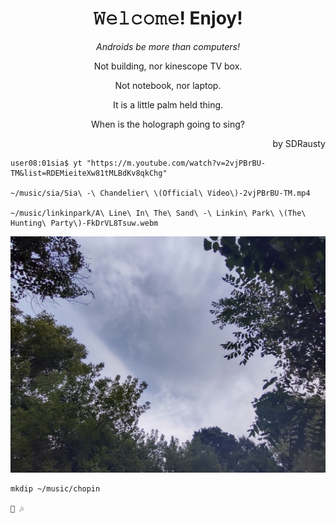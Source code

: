 <h1 align="center">𝚆𝚎𝚕𝚌𝚘𝚖𝚎! Enjoy!</h1>
<p align="center"><em></bold>Androids be more than computers!</b></em></p>

<p align="center">Not building, nor kinescope TV box.</p>

<p align="center">Not notebook, nor laptop.</p>

<p align="center">It is a little palm held thing.</p>

<p align="center">When is the holograph going to sing?</p>

<p align="right">by SDRausty</p>

    user08:01sia$ yt "https://m.youtube.com/watch?v=2vjPBrBU-TM&list=RDEMieiteXw81tMLBdKv8qkChg"

    ~/music/sia/Sia\ -\ Chandelier\ \(Official\ Video\)-2vjPBrBU-TM.mp4

    ~/music/linkinpark/A\ Line\ In\ The\ Sand\ -\ Linkin\ Park\ \(The\ Hunting\ Party\)-FkDrVL8Tsuw.webm

![Ungeoformed Wild Fires Dusty Sky in the Great Lakes, Summer of 2021](https://raw.githubusercontent.com/SDRausty/SDRausty/19ae0a7d241b5339004a3bec5e27d6fe051c8a23/IMG_20210904_102307.jpg)

    mkdip ~/music/chopin

    🎵 🎶
<!-- SDRausty/README.md EOF -->
